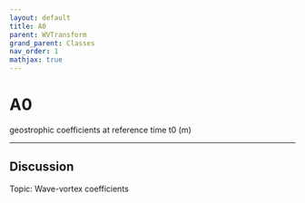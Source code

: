 ```yaml
---
layout: default
title: A0
parent: WVTransform
grand_parent: Classes
nav_order: 1
mathjax: true
---
```


#  A0

geostrophic coefficients at reference time t0 (m)


---

## Discussion
Topic: Wave-vortex coefficients
